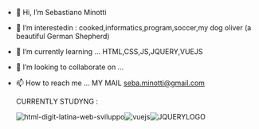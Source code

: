 
- 👋 Hi, I’m Sebastiano Minotti
- 👀 I’m interestedin  : cooked,informatics,program,soccer,my dog oliver (a beautiful German Shepherd)
- 🌱 I’m currently learning ... HTML,CSS,JS,JQUERY,VUEJS
- 💞️ I’m looking to collaborate on ...
- 📫 How to reach me ... MY MAIL seba.minotti@gmail.com
   
  CURRENTLY STUDYNG :
  
  ![html-digit-latina-web-sviluppo](https://user-images.githubusercontent.com/89351514/138189958-73192624-54ea-4daf-b9dc-70c41754ad05.png)![vuejs](https://user-images.githubusercontent.com/89351514/138190156-e08ba5cb-fecc-46fd-8f68-eeb5652b2fdc.png)![JQUERYLOGO](https://user-images.githubusercontent.com/89351514/138190302-4252a15c-3fc0-41ef-bf85-59a297eb0b57.gif)










<!---
sebaminotti82/sebaminotti82 is a ✨ special ✨ repository because its `README.md` (this file) appears on your GitHub profile.
You can click the Preview link to take a look at your changes.
--->

